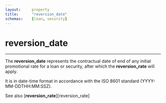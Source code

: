 ```yaml
---
layout:		property
title:		"reversion_date"
schemas:	[loan, security]
---
```


# reversion_date

---

The **reversion_date** represents the contractual date of end of any initial promotional rate for a loan or security, after which the **reversion_rate** will apply.

It is in date-time format in accordance with the ISO 8601 standard (YYYY-MM-DDTHH:MM:SSZ).

See also [**reversion_rate**][reversion_rate]